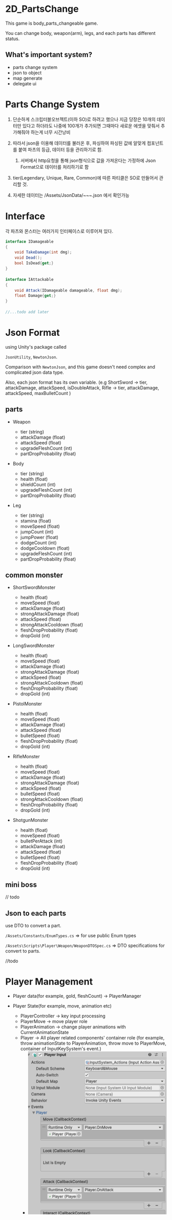 # 2D_PartsChange

This game is body_parts_changeable game.

You can change body, weapon(arm), legs, and each parts has different status.

## What's important system?

- parts change system
- json to object
- map generate
- delegate ui

# Parts Change System

1. 단순하게 스크립터블오브젝트(이하 SO)로 하려고 했으나 지금 당장은 10개의 데이터만 있다고 하더라도 나중에 100개가 추가되면 그때마다 새로운 에셋을 맞춰서 추가해줘야 하는게 너무 시간낭비

2. 따라서 json을 이용해 데이터를 불러온 후, 파싱하여 파싱된 값에 알맞게 컴포넌트를 붙여 파츠의 등급, 데이터 등을 관리하기로 함.
    1. 서버에서 http요청을 통해 json형식으로 값을 가져온다는 가정하에 Json Format으로 데이터를 처리하기로 함

3. tier(Legendary, Unique, Rare, Common)에 따른 파티클은 SO로 만들어서 관리할 것.

4. 자세한 데이터는 /Assets/JsonData/~~~.json 에서 확인가능

# Interface

각 파츠와 몬스터는 여러가지 인터페이스로 이루어져 있다.

```cs
interface IDamageable
{
    void TakeDamage(int dmg);
    void Dead();
    bool IsDead{get;}
}

interface IAttackable
{
    void Attack(IDamageable damageable, float dmg);
    float Damage{get;}
}

//...todo add later
```


# Json Format

using Unity's package called

`JsonUtility`, `NewtonJson`.

Comparison with `NewtonJson`, and this game doesn't need complex and complicated json data type.

Also, each json format has its own variable. 
(e.g 
    ShortSword -> tier, attackDamage, attackSpeed, isDoubleAttack, 
    Rifle -> tier, attackDamage, attackSpeed, maxBulletCount
)

## parts
- Weapon
    - tier (string)
    - attackDamage (float)
    - attackSpeed (float)
    - upgradeFleshCount (int)
    - partDropProbability (float)

- Body
    - tier (string)
    - health (float)
    - shieldCount (int)
    - upgradeFleshCount (int)
    - partDropProbability (float)

- Leg
    - tier (string)
    - stamina (float)
    - moveSpeed (float)
    - jumpCount (int)
    - jumpPower (float)
    - dodgeCount (int)
    - dodgeCooldown (float)
    - upgradeFleshCount (int)
    - partDropProbability (float)

## common monster
- ShortSwordMonster
    - health (float)
    - moveSpeed (float)
    - attackDamage (float)
    - strongAttackDamage (float)
    - attackSpeed (float)
    - strongAttackCooldown (float)
    - fleshDropProbability (float)
    - dropGold (int)

- LongSwordMonster
    - health (float)
    - moveSpeed (float)
    - attackDamage (float)
    - strongAttackDamage (float)
    - attackSpeed (float)
    - strongAttackCooldown (float)
    - fleshDropProbability (float)
    - dropGold (int)

- PistolMonster
    - health (float)
    - moveSpeed (float)
    - attackDamage (float)
    - attackSpeed (float)
    - bulletSpeed (float)
    - fleshDropProbability (float)
    - dropGold (int)

- RifleMonster
    - health (float)
    - moveSpeed (float)
    - attackDamage (float)
    - strongAttackDamage (float)
    - attackSpeed (float)
    - bulletSpeed (float)
    - strongAttackCooldown (float)
    - fleshDropProbability (float)
    - dropGold (int)

- ShotgunMonster
    - health (float)
    - moveSpeed (float)
    - bulletPerAttack (int)
    - attackDamage (float)
    - attackSpeed (float)
    - bulletSpeed (float)
    - fleshDropProbability (float)
    - dropGold (int)

## mini boss
// todo

## Json to each parts

use DTO to convert a part.

`/Assets/Constants/EnumTypes.cs` => for use public Enum types

`/Assets\Scripts\Player\Weapon/WeaponDTOSpec.cs` => DTO specifications for convert to parts.

//todo

# Player Management

- Player data(for example, gold, fleshCount) -> PlayerManager

- Player State(for example, move, animation etc)
    - PlayerController -> key input processing
    - PlayerMove -> move player role
    - PlayerAnimation -> change player animations with CurrentAnimationState
    - Player -> All player related components' container role (for example, throw animationState to PlayerAnimation, throw move to PlayerMove, container of InputKeySystem's event.)
        - ![container of InputKeySystem](image.png)